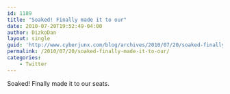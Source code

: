 ```yaml
---
id: 1189
title: "Soaked! Finally made it to our"
date: 2010-07-20T19:52:49-04:00
author: DizkoDan
layout: single
guid: 'http://www.cyberjunx.com/blog/archives/2010/07/20/soaked-finally-made-it-to-our/'
permalink: /2010/07/20/soaked-finally-made-it-to-our/
categories:
    - Twitter
---
```


Soaked! Finally made it to our seats.